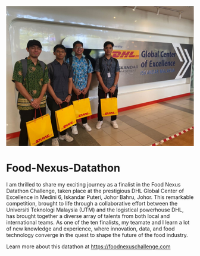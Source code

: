 <img src="foodnexus.png" alt="Description of the image">


# Food-Nexus-Datathon
I am thrilled to share my exciting journey as a finalist in the Food Nexus Datathon Challenge, taken place at the prestigious DHL Global Center of Excellence in Medini 6, Iskandar Puteri, Johor Bahru, Johor. This remarkable competition, brought to life through a collaborative effort between the Universiti Teknologi Malaysia (UTM) and the logistical powerhouse DHL, has brought together a diverse array of talents from both local and international teams. As one of the ten finalists, my teamate and I learn a lot of new knowledge and experience, where innovation, data, and food technology converge in the quest to shape the future of the food industry.

<p>Learn more about this datathon at <a href="https://foodnexuschallenge.com/">https://foodnexuschallenge.com</a></p>
